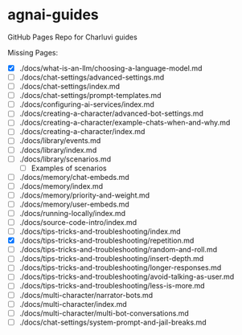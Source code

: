 # agnai-guides

GitHub Pages Repo for Charluvi guides

Missing Pages:

- [x] ./docs/what-is-an-llm/choosing-a-language-model.md
- [ ] ./docs/chat-settings/advanced-settings.md
- [ ] ./docs/chat-settings/index.md
- [ ] ./docs/chat-settings/prompt-templates.md
- [ ] ./docs/configuring-ai-services/index.md
- [ ] ./docs/creating-a-character/advanced-bot-settings.md
- [ ] ./docs/creating-a-character/example-chats-when-and-why.md
- [ ] ./docs/creating-a-character/index.md
- [ ] ./docs/library/events.md
- [ ] ./docs/library/index.md
- [ ] ./docs/library/scenarios.md
  - [ ] Examples of scenarios
- [ ] ./docs/memory/chat-embeds.md
- [ ] ./docs/memory/index.md
- [ ] ./docs/memory/priority-and-weight.md
- [ ] ./docs/memory/user-embeds.md
- [ ] ./docs/running-locally/index.md
- [ ] ./docs/source-code-intro/index.md
- [ ] ./docs/tips-tricks-and-troubleshooting/index.md
- [x] ./docs/tips-tricks-and-troubleshooting/repetition.md
- [ ] ./docs/tips-tricks-and-troubleshooting/random-and-roll.md
- [ ] ./docs/tips-tricks-and-troubleshooting/insert-depth.md
- [ ] ./docs/tips-tricks-and-troubleshooting/longer-responses.md
- [ ] ./docs/tips-tricks-and-troubleshooting/avoid-talking-as-user.md
- [ ] ./docs/tips-tricks-and-troubleshooting/less-is-more.md
- [ ] ./docs/multi-character/narrator-bots.md
- [ ] ./docs/multi-character/index.md
- [ ] ./docs/multi-character/multi-bot-conversations.md
- [ ] ./docs/chat-settings/system-prompt-and-jail-breaks.md
